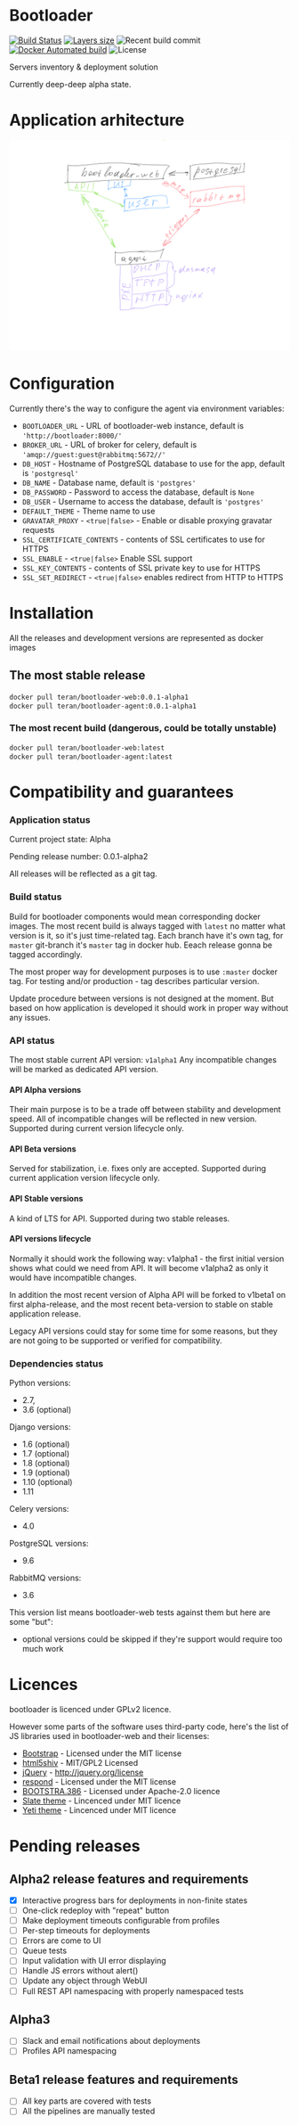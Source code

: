 # Bootloader

[![Build Status](https://travis-ci.org/teran/bootloader-web.svg?branch=master)](https://travis-ci.org/teran/bootloader-web)
[![Layers size](https://images.microbadger.com/badges/image/teran/bootloader-web.svg)](https://hub.docker.com/r/teran/bootloader-web/)
![Recent build commit](https://images.microbadger.com/badges/commit/teran/bootloader-web.svg)
[![Docker Automated build](https://img.shields.io/docker/automated/teran/bootloader-web.svg)](https://hub.docker.com/r/teran/bootloader-web/)
![License](https://img.shields.io/github/license/teran/bootloader-web.svg)

Servers inventory & deployment solution

Currently deep-deep alpha state.

# Application arhitecture

![](https://raw.githubusercontent.com/teran/bootloader-web/master/docs/static/images/architecture.png)

# Configuration

Currently there's the way to configure the agent via environment variables:

 * `BOOTLOADER_URL` - URL of bootloader-web instance, default is `'http://bootloader:8000/'`
 * `BROKER_URL` - URL of broker for celery, default is `'amqp://guest:guest@rabbitmq:5672//'`
 * `DB_HOST` - Hostname of PostgreSQL database to use for the app, default is `'postgresql'`
 * `DB_NAME` - Database name, default is `'postgres'`
 * `DB_PASSWORD` - Password to access the database, default is `None`
 * `DB_USER` - Username to access the database, default is `'postgres'`
 * `DEFAULT_THEME` - Theme name to use
 * `GRAVATAR_PROXY` - `<true|false>` - Enable or disable proxying gravatar requests
 * `SSL_CERTIFICATE_CONTENTS` - contents of SSL certificates to use for HTTPS
 * `SSL_ENABLE` - `<true|false>` Enable SSL support
 * `SSL_KEY_CONTENTS` - contents of SSL private key to use for HTTPS
 * `SSL_SET_REDIRECT` - `<true|false>` enables redirect from HTTP to HTTPS

# Installation

All the releases and development versions are represented as docker images
## The most stable release

```
docker pull teran/bootloader-web:0.0.1-alpha1
docker pull teran/bootloader-agent:0.0.1-alpha1
```

### The most recent build (dangerous, could be totally unstable)

```
docker pull teran/bootloader-web:latest
docker pull teran/bootloader-agent:latest
```

# Compatibility and guarantees

### Application status

Current project state: Alpha

Pending release number: 0.0.1-alpha2

All releases will be reflected as a git tag.

### Build status

Build for bootloader components would mean corresponding docker images.
The most recent build is always tagged with `latest` no matter what version is it,
so it's just time-related tag.
Each branch have it's own tag, for `master` git-branch it's `master` tag in docker hub.
Eeach release gonna be tagged accordingly.

The most proper way for development purposes is to use `:master` docker tag.
For testing and/or production - tag describes particular version.

Update procedure between versions is not designed at the moment.
But based on how application is developed it should work in proper way without any
issues.

### API status
The most stable current API version: `v1alpha1`
Any incompatible changes will be marked as dedicated API version.

#### API Alpha versions

Their main purpose is to be a trade off between stability and development speed.
All of incompatible changes will be reflected in new version.
Supported during current version lifecycle only.

#### API Beta versions

Served for stabilization, i.e. fixes only are accepted.
Supported during current application version lifecycle only.

#### API Stable versions

A kind of LTS for API.
Supported during two stable releases.

#### API versions lifecycle

Normally it should work the following way:
v1alpha1 - the first initial version shows what could we need from API.
It will become v1alpha2 as only it would have incompatible changes.

In addition the most recent version of Alpha API will be forked to v1beta1 on first
alpha-release, and the most recent beta-version to stable on stable application release.

Legacy API versions could stay for some time for some reasons, but they are not going to be
supported or verified for compatibility.

### Dependencies status
Python versions:
 * 2.7,
 * 3.6 (optional)

Django versions:
 * 1.6 (optional)
 * 1.7 (optional)
 * 1.8 (optional)
 * 1.9 (optional)
 * 1.10 (optional)
 * 1.11

Celery versions:
 * 4.0

PostgreSQL versions:
 * 9.6

RabbitMQ versions:
 * 3.6

This version list means bootloader-web tests against them but here are some "but":
 * optional versions could be skipped if they're support would require too much
   work

# Licences

bootloader is licenced under GPLv2 licence.

However some parts of the software uses third-party code, here's the list of JS
libraries used in bootloader-web and their licenses:

 * [Bootstrap](http://getbootstrap.com) - Licensed under the MIT license
 * [html5shiv](https://github.com/aFarkas/html5shiv) - MIT/GPL2 Licensed
 * [jQuery](https://jquery.com) - http://jquery.org/license
 * [respond](https://github.com/scottjehl/Respond) - Licensed under the MIT license
 * [BOOTSTRA.386](https://github.com/kristopolous/BOOTSTRA.386) - Licensed under Apache-2.0 licence
 * [Slate theme](https://github.com/thomaspark/bootswatch) - Lincenced under MIT licence
 * [Yeti theme](https://github.com/thomaspark/bootswatch) - Lincenced under MIT licence

# Pending releases
## Alpha2 release features and requirements

- [X] Interactive progress bars for deployments in non-finite states
- [ ] One-click redeploy with "repeat" button
- [ ] Make deployment timeouts configurable from profiles
- [ ] Per-step timeouts for deployments
- [ ] Errors are come to UI
- [ ] Queue tests
- [ ] Input validation with UI error displaying
- [ ] Handle JS errors without alert()
- [ ] Update any object through WebUI
- [ ] Full REST API namespacing with properly namespaced tests

## Alpha3

- [ ] Slack and email notifications about deployments
- [ ] Profiles API namespacing

## Beta1 release features and requirements

- [ ] All key parts are covered with tests
- [ ] All the pipelines are manually tested
